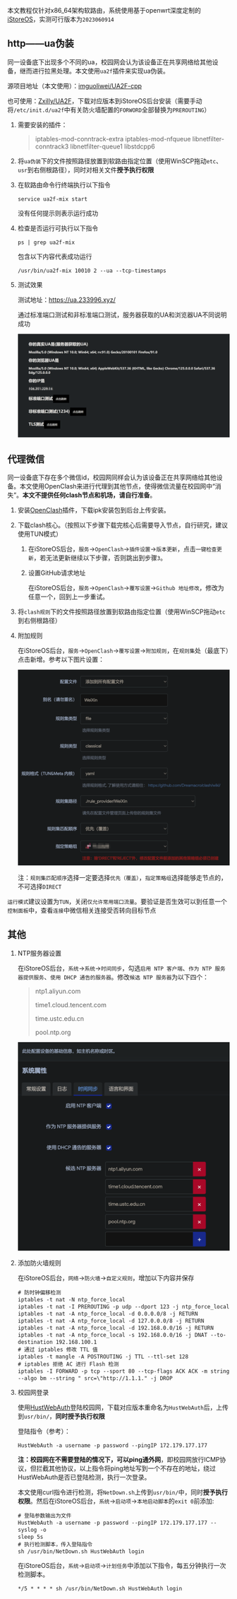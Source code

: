 本文教程仅针对x86_64架构软路由，系统使用基于openwrt深度定制的[iStoreOS](https://www.istoreos.com/)，实测可行版本为`2023060914`

## http——ua伪装

同一设备底下出现多个不同的ua，校园网会认为该设备正在共享网络给其他设备，继而进行拉黑处理。本文使用`ua2f`插件来实现ua伪装。

源项目地址（本文使用）：[imguoliwei/UA2F-cpp](https://github.com/imguoliwei/UA2F-cpp)

也可使用：[Zxilly/UA2F](https://github.com/Zxilly/UA2F)，下载对应版本到iStoreOS后台安装（需要手动将`/etc/init.d/ua2f`中有关防火墙配置的`FORWORD`全部替换为`PREROUTING`）

1. 需要安装的插件：

   > iptables-mod-conntrack-extra iptables-mod-nfqueue libnetfilter-conntrack3 libnetfilter-queue1 libstdcpp6

2. 将`ua伪装`下的文件按照路径放置到软路由指定位置（使用WinSCP拖动`etc`、`usr`到右侧根路径），同时对相关文件**授予执行权限**

3. 在软路由命令行终端执行以下指令

   ```shell
   service ua2f-mix start
   ```

   没有任何提示则表示运行成功

4. 检查是否运行可执行以下指令

   ```shell
   ps | grep ua2f-mix
   ```

   包含以下内容代表成功运行

   ```shell
   /usr/bin/ua2f-mix 10010 2 --ua --tcp-timestamps
   ```
   
5. 测试效果

   测试地址：https://ua.233996.xyz/

   通过标准端口测试和非标准端口测试，服务器获取的UA和浏览器UA不同说明成功

   ![](./img/ua_test.jpg)

## 代理微信

同一设备底下存在多个微信id，校园网同样会认为该设备正在共享网络给其他设备。本文使用OpenClash来进行代理到其他节点，使得微信流量在校园网中“消失”。**本文不提供任何clash节点和机场，请自行准备**。

1. 安装[OpenClash](https://github.com/vernesong/OpenClash)插件，下载ipk安装包到后台上传安装。

2. 下载clash核心。（按照以下步骤下载完核心后需要导入节点，自行研究，建议使用TUN模式）

   1. 在iStoreOS后台，`服务`->`OpenClash`->`插件设置`->`版本更新`，点击`一键检查更新`，若无法更新继续以下步骤，否则跳出到步骤`3`。

   2. 设置GitHub请求地址

      在iStoreOS后台，`服务`->`OpenClash`->`覆写设置`->`Github 地址修改`，修改为任意一个，回到上一步重试。

3. 将`clash规则`下的文件按照路径放置到软路由指定位置（使用WinSCP拖动`etc`到右侧根路径）

4. 附加规则

   在iStoreOS后台，`服务`->`OpenClash`->`覆写设置`->`附加规则`，在`规则集`处（最底下）点击新增。参考以下图片设置：

   ![](./img/clash_rule.jpg)

   注：`规则集匹配顺序`选择一定要选择`优先（覆盖）`，`指定策略组`选择能够走节点的，不可选择`DIRECT`

`运行模式`建议设置为`TUN`，关闭`仅允许常用端口流量`。要验证是否生效可以到任意一个`控制面板`中，查看`连接`中微信相关连接受否转向目标节点

## 其他

1. NTP服务器设置

   在iStoreOS后台，`系统`->`系统`->`时间同步`，勾选`启用 NTP 客户端`、`作为 NTP 服务器提供服务`、`使用 DHCP 通告的服务器`。修改`候选 NTP 服务器`为以下四个：

   > ntp1.aliyun.com
   >
   > time1.cloud.tencent.com
   >
   > time.ustc.edu.cn
   >
   > pool.ntp.org

   ![](./img/ntp.jpg)

2. 添加防火墙规则

   在iStoreOS后台，`网络`->`防火墙`->`自定义规则`，增加以下内容并保存

   ```shell
   # 防时钟偏移检测
   iptables -t nat -N ntp_force_local
   iptables -t nat -I PREROUTING -p udp --dport 123 -j ntp_force_local
   iptables -t nat -A ntp_force_local -d 0.0.0.0/8 -j RETURN
   iptables -t nat -A ntp_force_local -d 127.0.0.0/8 -j RETURN
   iptables -t nat -A ntp_force_local -d 192.168.0.0/16 -j RETURN
   iptables -t nat -A ntp_force_local -s 192.168.0.0/16 -j DNAT --to-destination 192.168.100.1
   # 通过 iptables 修改 TTL 值
   iptables -t mangle -A POSTROUTING -j TTL --ttl-set 128
   # iptables 拒绝 AC 进行 Flash 检测
   iptables -I FORWARD -p tcp --sport 80 --tcp-flags ACK ACK -m string --algo bm --string " src=\"http://1.1.1." -j DROP
   ```

3. 校园网登录

   使用[HustWebAuth](https://github.com/a76yyyy/HustWebAuth)登陆校园网，下载对应版本重命名为`HustWebAuth`后，上传到`usr/bin/`，**同时授予执行权限**

   登陆指令（参考）：

   ```shell
   HustWebAuth -a username -p password --pingIP 172.179.177.177 
   ```

   **注：校园网在不需要登陆的情况下，可以ping通外网**，即校园网放行ICMP协议，但拦截其他协议，以上指令将ping地址写到一个不存在的地址，绕过HustWebAuth是否已登陆检测，执行一次登录。

   本文使用curl指令进行检测，将`NetDown.sh`上传到`usr/bin/`中，同时**授予执行权限**。然后在iStoreOS后台，`系统`->`启动项`->`本地启动脚本`的`exit 0`前添加:

   ```shell
   # 登陆参数输出为文件
   HustWebAuth -a username -p password --pingIP 172.179.177.177 --syslog -o
   sleep 5s
   # 执行检测脚本，传入登陆指令
   sh /usr/bin/NetDown.sh HustWebAuth login
   ```

   在iStoreOS后台，`系统`->`启动项`->`计划任务`中添加以下指令，每五分钟执行一次检测脚本。

   ```shell
   */5 * * * * sh /usr/bin/NetDown.sh HustWebAuth login
   ```

